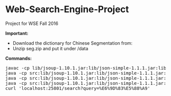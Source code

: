 # Web-Search-Engine-Project
Project for WSE Fall 2016

**Important:**
- Download the dictionary for Chinese Segmentation from: 
- Unzip seg.zip and put it under /data

**Commands:**
<pre>javac -cp lib/jsoup-1.10.1.jar:lib/json-simple-1.1.1.jar:lib/slf4j-api.jar:lib/slf4j-simple.jar:lib/stanford-segmenter-3.6.0.jar src/edu/nyu/cs/cs2580/*.java
java -cp src:lib/jsoup-1.10.1.jar:lib/json-simple-1.1.1.jar:lib/slf4j-api.jar:lib/slf4j-simple.jar:lib/stanford-segmenter-3.6.0.jar edu.nyu.cs.cs2580.SearchEngine --mode=crawl --options=conf/engine.conf
java -cp src:lib/jsoup-1.10.1.jar:lib/json-simple-1.1.1.jar:lib/slf4j-api.jar:lib/slf4j-simple.jar:lib/stanford-segmenter-3.6.0.jar edu.nyu.cs.cs2580.SearchEngine --mode=index --options=conf/engine.conf
java -cp src:lib/jsoup-1.10.1.jar:lib/json-simple-1.1.1.jar:lib/slf4j-api.jar:lib/slf4j-simple.jar:lib/stanford-segmenter-3.6.0.jar edu.nyu.cs.cs2580.SearchEngine --mode=serve --port=25801 --options=conf/engine.conf
curl 'localhost:25801/search?query=%E6%9D%83%E5%88%A9'</pre> 
